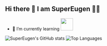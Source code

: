 ## Hi there 👋  I am SuperEugen 🦸‍♂️

- 🌱 I’m currently learning <img src="https://github.com/devicons/blob/master/icons/godot/godot-original.svg" width="40" height="40"/>

![SuperEugen's GitHub stats](https://github-readme-stats.vercel.app/api?username=supereugen&show_icons=true&custom_title=SuperEugen's%20Github%20Stats)
![Top Languages](https://github-readme-stats.vercel.app/api/top-langs/?username=supereugen&layout=compact)
